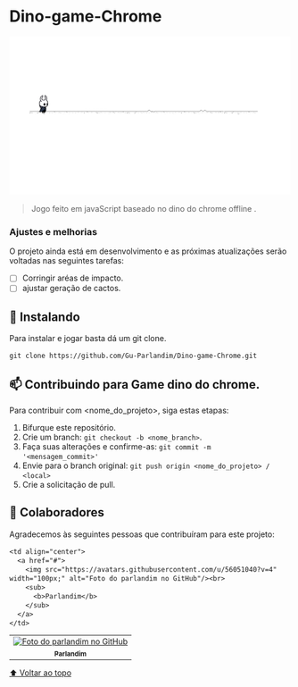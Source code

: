 # Dino-game-Chrome

<img src="https://github.com/Gu-Parlandim/Dino-game-Chrome/blob/master/assets/Screenshot%20(135).png" alt="exemplo imagem">

> Jogo feito em javaScript baseado no dino do chrome offline .

### Ajustes e melhorias

O projeto ainda está em desenvolvimento e as próximas atualizações serão voltadas nas seguintes tarefas:

- [ ] Corringir aréas de impacto.
- [ ] ajustar geração de cactos.

## 🚀 Instalando

Para instalar e jogar basta dá um git clone.
```
git clone https://github.com/Gu-Parlandim/Dino-game-Chrome.git
```


## 📫 Contribuindo para Game dino do chrome.
<!---Se o seu README for longo ou se você tiver algum processo ou etapas específicas que deseja que os contribuidores sigam, considere a criação de um arquivo CONTRIBUTING.md separado--->
Para contribuir com <nome_do_projeto>, siga estas etapas:

1. Bifurque este repositório.
2. Crie um branch: `git checkout -b <nome_branch>`.
3. Faça suas alterações e confirme-as: `git commit -m '<mensagem_commit>'`
4. Envie para o branch original: `git push origin <nome_do_projeto> / <local>`
5. Crie a solicitação de pull.

## 🤝 Colaboradores

Agradecemos às seguintes pessoas que contribuíram para este projeto:

<table>
  <tr>
    <td align="center">
      <a href="#">
        <img src="https://avatars.githubusercontent.com/u/56051040?v=4" width="100px;" alt="Foto do parlandim no GitHub"/><br>
        <sub>
          <b>Parlandim</b>
        </sub>
      </a>
    </td>
    
    <td align="center">
      <a href="#">
        <img src="https://avatars.githubusercontent.com/u/56051040?v=4" width="100px;" alt="Foto do parlandim no GitHub"/><br>
        <sub>
          <b>Parlandim</b>
        </sub>
      </a>
    </td>
    
  </tr>
</table>


[⬆ Voltar ao topo](#Dino-game-Chrome)<br>


